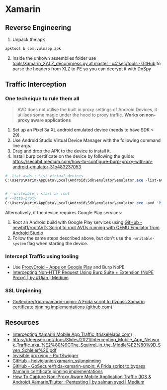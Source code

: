 # Xamarin

## Reverse Engineering
1. Unpack the apk
```bash
apktool b com.vulnapp.apk
```
2. Inside the unkown assemblies folder use [tools/Xamarin_XALZ_decompress.py at master · x41sec/tools · GitHub](https://github.com/x41sec/tools/blob/master/Mobile/Xamarin/Xamarin_XALZ_decompress.py) to parse the headers from XLZ to PE so you can decrypt it with DnSpy


## Traffic Interception
### One technique to rule them all
> AVD does not utilise the built in proxy settings of Android Devices, it utilises some magic under the hood to proxy traffic. **Works on non-proxy aware applications**
1. Set up an Pixel 3a XL android emulated device (needs to have SDK < 29). 
2. Use Android Studio Virtual Device Manager with the following command line args.
3. Drag and drop the APK to the device to install it.
4. Install burp certificate on the device by following the guide: https://secabit.medium.com/how-to-configure-burp-proxy-with-an-android-emulator-31b483237053
```powershell
# -list-avds : List virtual devices
C:\Users\Karim\AppData\Local\Android\Sdk\emulator\emulator.exe -list-avds


# --writeable : start as root
# --http-proxy
C:\Users\Karim\AppData\Local\Android\Sdk\emulator\emulator.exe -avd 'Pixel_3a_XL_API_28'  -http-proxy 127.0.0.1:8080 -writable-system
```

Alternatively, if the device requires Google Play services:
1. Root an Android build with Google Play services using [GitHub - newbit1/rootAVD: Script to root AVDs running with QEMU Emulator from Android Studio](https://github.com/newbit1/rootAVD)
2. Follow the same steps described above, but don't use the `-writable-system` flag when starting the device.

### Intercept Traffic using tooling
- Use [ProxyDroid – Apps on Google Play](https://play.google.com/store/apps/details?id=org.proxydroid&hl=en_GB&gl=US) and Burp NoPE
- [Intercepting Non-HTTP Request Using Burp Suite + Extension (NoPE Proxy) | by #Ujan | Medium](https://medium.com/@juan.tirtayana/intercepting-non-http-request-using-burp-suite-extension-8c264b3c41d1)
### SSL Unpinning
- [GoSecure/frida-xamarin-unpin: A Frida script to bypass Xamarin certificate pinning implementations (github.com)](https://github.com/GoSecure/frida-xamarin-unpin)

## Resources
- [Intercepting Xamarin Mobile App Traffic (triskelelabs.com)](https://www.triskelelabs.com/blog/intercepting-xamarin-mobile-app-traffic-2)
- https://deepsec.net/docs/Slides/2021/Intercepting_Mobile_App_Network_Traffic_aka_%E2%80%9CThe_Squirrel_in_the_Middle%E2%80%9D_Sven_Schleier%20.pdf
- [Invisible proxying - PortSwigger](https://portswigger.net/burp/documentation/desktop/tools/proxy/invisible)
- [GitHub - helviojunior/xamarin_sslunpinning](https://github.com/helviojunior/xamarin_sslunpinning)
- [GitHub - GoSecure/frida-xamarin-unpin: A Frida script to bypass Xamarin certificate pinning implementations](https://github.com/GoSecure/frida-xamarin-unpin)
- [How To Capture Non-Proxy Aware Mobile Application Traffic (IOS & Android) Xamarin/Flutter -Pentesting | by salman syed | Medium](https://slmnsd552.medium.com/how-to-capture-non-proxy-aware-mobile-application-traffic-ios-android-xamarin-flutter-924fe044facf)